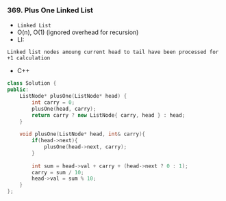 ### 369. Plus One Linked List
* `Linked List`
* O(n), O(1) (ignored overhead for recursion)
* LI: 
```
Linked list nodes amoung current head to tail have been processed for +1 calculation
```
* C++
```cpp
class Solution {
public:
    ListNode* plusOne(ListNode* head) {
        int carry = 0;
        plusOne(head, carry);
        return carry ? new ListNode{ carry, head } : head;     
    }
    
    void plusOne(ListNode* head, int& carry){
        if(head->next){
            plusOne(head->next, carry);    
        }
        
        int sum = head->val + carry + (head->next ? 0 : 1);
        carry = sum / 10;
        head->val = sum % 10;
    }
};
```
